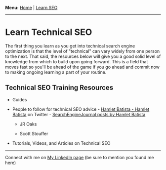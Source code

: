 <b>Menu:</b> <a href="/">Home</a> | <a href="learn-seo">Learn SEO</a>
<hr>

# Learn Technical SEO

The first thing you learn as you get into technical search engine optimization is that the level of "technical" can vary widely from one person to the next. That said, the resources below will give you a good solid level of knowledge from which to build upon going forward. This is a field that moves fast so you'll be ahead of the game if you go ahead and commit now to making ongoing learning a part of your routine. 

## Technical SEO Training Resources


* Guides


* People to follow for technical SEO advice
       - <a href="https://g.co/kgs/PJznys">Hamlet Batista<ta>
        - <a href="https://twitter.com/hamletbatista">Hamlet Batista</a> on Twitter
        - <a href="https://www.searchenginejournal.com/author/hamlet-batista/">SearchEngineJournal posts by Hamlet Batista</a>
    
    - JR Oaks

    - Scott Stouffer


* Tutorials, Videos, and Articles on Technical SEO




<hr>
Connect with me on <a href="https://www.linkedin.com/in/joshhinds">My LinkedIn page</a> (be sure to mention you found me here)
